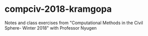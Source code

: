 # compciv-2018-kramgopa


Notes and class exercises from "Computational Methods in the Civil Sphere- Winter 2018" with Professor Nyugen
